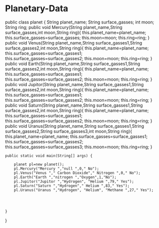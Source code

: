 # Planetary-Data
public class planet {
    String planet_name;
    String surface_gasses;
    int moon;
    String ring;
    public void Mercury(String planet_name,String surface_gasses,int moon,String ring){
        this.planet_name=planet_name;
        this.surface_gasses=surface_gasses;
        this.moon=moon;
        this.ring=ring;
    }
    public void Venus(String planet_name,String surface_gasses1,String surface_gasses2,int moon,String ring){
        this.planet_name=planet_name;
        this.surface_gasses=surface_gasses1;
        this.surface_gasses=surface_gasses2;
        this.moon=moon;
        this.ring=ring;
    }
    public void Earth(String planet_name,String surface_gasses1,String surface_gasses2,int moon,String ring){
        this.planet_name=planet_name;
        this.surface_gasses=surface_gasses1;
        this.surface_gasses=surface_gasses2;
        this.moon=moon;
        this.ring=ring;
    }
    public void Jupitor(String planet_name,String surface_gasses1,String surface_gasses2,int moon,String ring){
        this.planet_name=planet_name;
        this.surface_gasses=surface_gasses1;
        this.surface_gasses=surface_gasses2;
        this.moon=moon;
        this.ring=ring;
    }
    public void Saturn(String planet_name,String surface_gasses1,String surface_gasses2,int moon,String ring){
        this.planet_name=planet_name;
        this.surface_gasses=surface_gasses1;
        this.surface_gasses=surface_gasses2;
        this.moon=moon;
        this.ring=ring;
    }
    public void Uranus(String planet_name,String surface_gasses1,String surface_gasses2,String surface_gasses3,int moon,String ring){
        this.planet_name=planet_name;
        this.surface_gasses=surface_gasses1;
        this.surface_gasses=surface_gasses2;
        this.surface_gasses=surface_gasses3;
        this.moon=moon;
        this.ring=ring;
    }


    public static void main(String[] args) {

        planet pl=new planet();
        pl.Mercury("Mercury ","null ",0," No");
        pl.Venus("Venus "," Carbon Dioxide"," Nitrogen ",0," No");
        pl.Earth("Earth ","nitrogen ","Oxygen",1,"No");
        pl.Jupitor("Jupitor ","Hydrogen", "Helium ",79," Yes");
        pl.Saturn("Saturn ","Hydrogen"," Helium ",83," Yes");
        pl.Uranus("Uranus ","Hydrogen", "Helium", "Methane ",27," Yes");




    }
}
